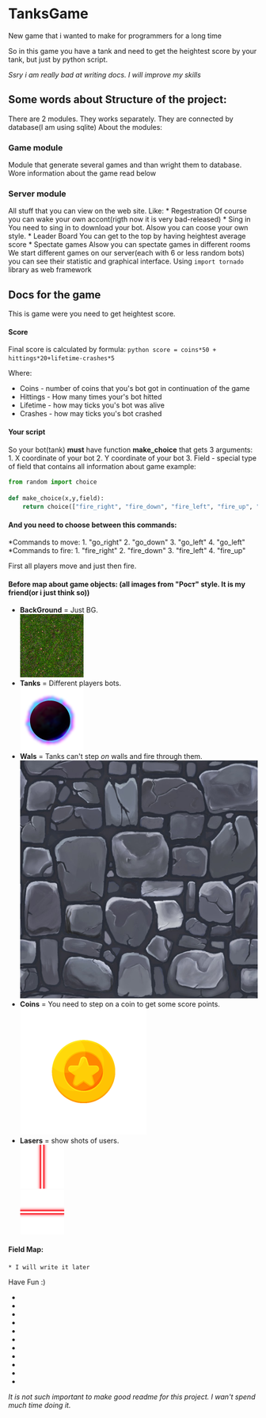 # TanksGame
New game that i wanted to make for programmers for a long time

So in this game you have a tank and need to get the heightest score by your tank, but just by python script. 

_Ssry i am really bad at writing docs. I will improve my skills_
## Some words about Structure of the project:

There are 2 modules. They works separately. They are connected by database(I am using sqlite)
About the modules:
### Game module
   Module that generate several games and than wright them to database. Wore information about the game read below
### Server module
  All stuff that you can view on the web site. Like: 
    * Regestration
      Of course you can wake your own accont(rigth now it is very bad-released)
    * Sing in
      You need to sing in to download your bot. Alsow you can coose your own style.
    * Leader Board
      You can get to the top by having heightest average score
    * Spectate games
      Alsow you can spectate games in different rooms
      We start different games on our server(each with 6 or less random bots) you can see their statistic and graphical interface.
      Using `import tornado` library as web framework
      
## Docs for the game
This is game were you need to get heightest score.

#### Score
Final score is calculated by formula:
```python score = coins*50 + hittings*20+lifetime-crashes*5```

Where:
* Coins - number of coins that you's bot got in continuation of the game
* Hittings - How many times your's bot hitted
* Lifetime - how may ticks you's bot was alive
* Crashes - how may ticks you's bot crashed

#### Your script
So your bot(tank) __must__ have function __make_choice__ that gets 3 arguments:
    1. X coordinate of your bot 
    2. Y coordinate of your bot
    3. Field - special type of field that contains all information about game
example:
```python
from random import choice

def make_choice(x,y,field):
    return choice(["fire_right", "fire_down", "fire_left", "fire_up", "go_right", "go_down", "go_left", "go_up"])
```

#### And you need to choose between this commands:
*Commands to move:
	1. "go_right"
	2. "go_down"
	3. "go_left"
	4. "go_left"
*Commands to fire:
	1. "fire_right"
	2. "fire_down"
	3. "fire_left"
	4. "fire_up"

First all players move and just then fire.

#### Before map about game objects: (all images from "Рост" style. It is my friend(or i just think so))
* __BackGround__ = Just BG.    
![BG](/server_module/styles/roctbb/grass.jpg)	
* __Tanks__ = Different players bots.    
![Tans](/server_module/styles/roctbb/player.png)	
* __Wals__ = Tanks can't step _on_ walls and fire through them.   
![Walls](/server_module/styles/roctbb/brick.jpg)    
* __Coins__ = You need to step on a coin to get some score points.    
![Coins](/server_module/styles/roctbb/coin.png)    
* __Lasers__ = show shots of users.        
![Lasers](/server_module/styles/roctbb/vertical.png)        
![Lasers](/server_module/styles/roctbb/horizontal.png)    
    
#### Field Map:
	* I will write it later

Have Fun :)

-
-
-
-
-
-
-
-
-
-
-
_It is not such important to make good readme for this project. I wan't spend much time doing it._
